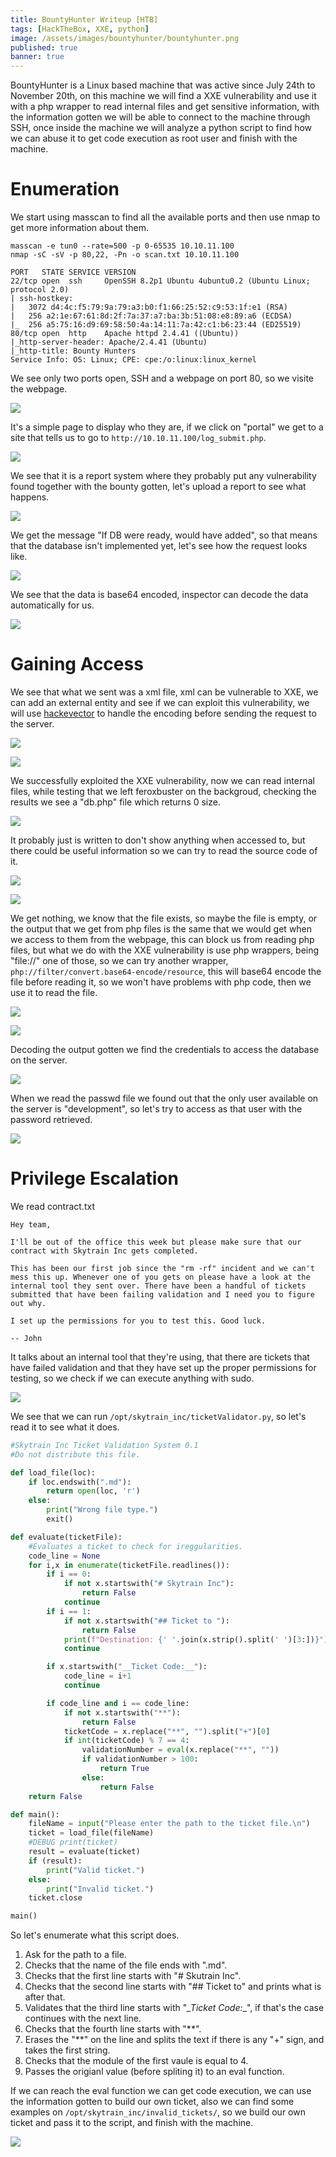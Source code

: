 ```yaml
---
title: BountyHunter Writeup [HTB]
tags: [HackTheBox, XXE, python]
image: /assets/images/bountyhunter/bountyhunter.png
published: true
banner: true
---
```


BountyHunter is a Linux based machine that was active since July 24th to November 20th, on this machine we will find a XXE vulnerability and use it with a php wrapper to read internal files and get sensitive information, with the information gotten we will be able to connect to the machine through SSH, once inside the machine we will analyze a python script to find how we can abuse it to get code execution as root user and finish with the machine.

# [](#header-1)Enumeration

We start using masscan to find all the available ports and then use nmap to get more information about them.

```
masscan -e tun0 --rate=500 -p 0-65535 10.10.11.100
nmap -sC -sV -p 80,22, -Pn -o scan.txt 10.10.11.100

PORT   STATE SERVICE VERSION
22/tcp open  ssh     OpenSSH 8.2p1 Ubuntu 4ubuntu0.2 (Ubuntu Linux; protocol 2.0)
| ssh-hostkey: 
|   3072 d4:4c:f5:79:9a:79:a3:b0:f1:66:25:52:c9:53:1f:e1 (RSA)
|   256 a2:1e:67:61:8d:2f:7a:37:a7:ba:3b:51:08:e8:89:a6 (ECDSA)
|_  256 a5:75:16:d9:69:58:50:4a:14:11:7a:42:c1:b6:23:44 (ED25519)
80/tcp open  http    Apache httpd 2.4.41 ((Ubuntu))
|_http-server-header: Apache/2.4.41 (Ubuntu)
|_http-title: Bounty Hunters
Service Info: OS: Linux; CPE: cpe:/o:linux:linux_kernel
```

We see only two ports open, SSH and a webpage on port 80, so we visite the webpage.

![](/assets/images/bountyhunter/website.png)

It's a simple page to display who they are, if we click on "portal" we get to a site that tells us to go to `http://10.10.11.100/log_submit.php`.

![](/assets/images/bountyhunter/submit.png)

We see that it is a report system where they probably put any vulnerability found together with the bounty gotten, let's upload a report to see what happens.

![](/assets/images/bountyhunter/report.png)

We get the message "If DB were ready, would have added", so that means that the database isn't implemented yet, let's see how the request looks like.

![](/assets/images/bountyhunter/request.png)

We see that the data is base64 encoded, inspector can decode the data automatically for us.

![](/assets/images/bountyhunter/inspector.png)

# [](#header-1)Gaining Access

We see that what we sent was a xml file, xml can be vulnerable to XXE, we can add an external entity and see if we can exploit this vulnerability, we will use [hackevector](https://portswigger.net/bappstore/65033cbd2c344fbabe57ac060b5dd100) to handle the encoding before sending the request to the server.

![](/assets/images/bountyhunter/xxereq.png)

![](/assets/images/bountyhunter/xxeres.png)

We successfully exploited the XXE vulnerability, now we can read internal files, while testing that we left feroxbuster on the backgroud, checking the results we see a "db.php" file which returns 0 size.

![](/assets/images/bountyhunter/ferox.png)

It probably just is written to don't show anything when accessed to, but there could be useful information so we can try to read the source code of it.

![](/assets/images/bountyhunter/filedb.png)

![](/assets/images/bountyhunter/filedbres.png)

We get nothing, we know that the file exists, so maybe the file is empty, or the output that we get from php files is the same that we would get when we access to them from the webpage, this can block us from reading php files, but what we do with the XXE vulnerability is use php wrappers, being "file://" one of those, so we can try another wrapper, `php://filter/convert.base64-encode/resource`, this will base64 encode the file before reading it, so we won't have problems with php code, then we use it to read the file.

![](/assets/images/bountyhunter/b64.png)

![](/assets/images/bountyhunter/b64res.png)

Decoding the output gotten we find the credentials to access the database on the server.

![](/assets/images/bountyhunter/dbfile.png)

When we read the passwd file we found out that the only user available on the server is "development", so let's try to access as that user with the password retrieved.

![](/assets/images/bountyhunter/shell.png)

# [](#header-1)Privilege Escalation

We read contract.txt

```
Hey team,

I'll be out of the office this week but please make sure that our contract with Skytrain Inc gets completed.

This has been our first job since the "rm -rf" incident and we can't mess this up. Whenever one of you gets on please have a look at the internal tool they sent over. There have been a handful of tickets submitted that have been failing validation and I need you to figure out why.

I set up the permissions for you to test this. Good luck.

-- John
```

It talks about an internal tool that they're using, that there are tickets that have failed validation and that they have set up the proper permissions for testing, so we check if we can execute anything with sudo.

![](/assets/images/bountyhunter/sudo.png)

We see that we can run `/opt/skytrain_inc/ticketValidator.py`, so let's read it to see what it does.

```python
#Skytrain Inc Ticket Validation System 0.1
#Do not distribute this file.

def load_file(loc):
    if loc.endswith(".md"):
        return open(loc, 'r')
    else:
        print("Wrong file type.")
        exit()

def evaluate(ticketFile):
    #Evaluates a ticket to check for ireggularities.
    code_line = None
    for i,x in enumerate(ticketFile.readlines()):
        if i == 0:
            if not x.startswith("# Skytrain Inc"):
                return False
            continue
        if i == 1:
            if not x.startswith("## Ticket to "):
                return False
            print(f"Destination: {' '.join(x.strip().split(' ')[3:])}")
            continue

        if x.startswith("__Ticket Code:__"):
            code_line = i+1
            continue

        if code_line and i == code_line:
            if not x.startswith("**"):
                return False
            ticketCode = x.replace("**", "").split("+")[0]
            if int(ticketCode) % 7 == 4:
                validationNumber = eval(x.replace("**", ""))
                if validationNumber > 100:
                    return True
                else:
                    return False
    return False

def main():
    fileName = input("Please enter the path to the ticket file.\n")
    ticket = load_file(fileName)
    #DEBUG print(ticket)
    result = evaluate(ticket)
    if (result):
        print("Valid ticket.")
    else:
        print("Invalid ticket.")
    ticket.close

main()
```

So let's enumerate what this script does.

1.  Ask for the path to a file.
2.  Checks that the name of the file ends with ".md".
3.  Checks that the first line starts with "# Skutrain Inc".
4.  Checks that the second line starts with "## Ticket to" and prints what is after that.
5.  Validates that the third line starts with "_\_Ticket Code:_\_", if that's the case continues with the next line.
6.  Checks that the fourth line starts with "**".
7.  Erases the "**" on the line and splits the text if there is any "+" sign, and takes the first string.
8.  Checks that the module of the first vaule is equal to 4.
9.  Passes the origianl value (before spliting it) to an eval function.

If we can reach the eval function we can get code execution, we can use the information gotten to build our own ticket, also we can find some examples on `/opt/skytrain_inc/invalid_tickets/`, so we build our own ticket and pass it to the script, and finish with the machine.

![](/assets/images/bountyhunter/root.png)